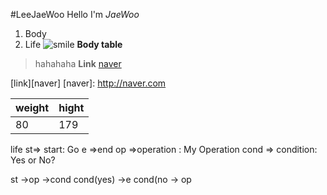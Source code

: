 #LeeJaeWoo
Hello I'm  *JaeWoo*
1. Body
2. Life
![smile](http://i.cbc.ca/1.3175037.1438341107!/cpimage/httpimage/image.jpg_gen/derivatives/16x9_620/didier-drogba.jpg )
**Body table**
>hahahaha
**Link**
[naver](http://naver.com)

[link][naver]
[naver]: http://naver.com

weight   |  hight
-------- | ---
  80     | 179
  
life 
st=> start: Go
e =>end
op =>operation : My Operation
cond => condition: Yes or No?

st ->op ->cond
cond(yes) ->e
cond(no -> op
